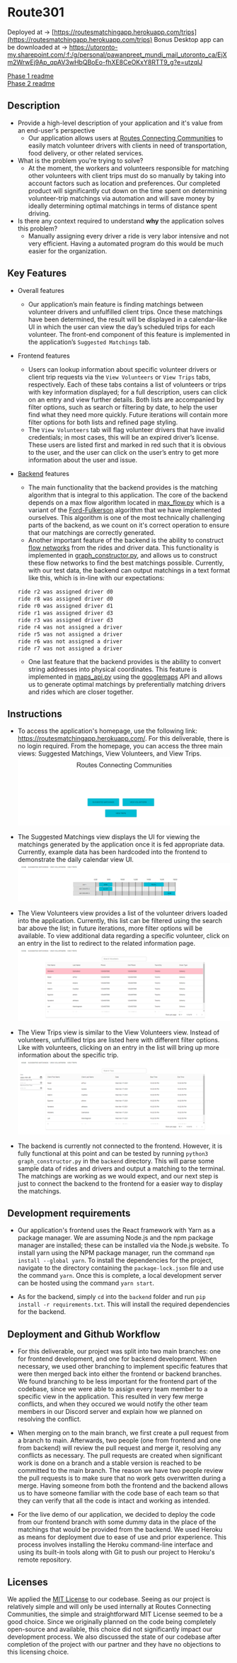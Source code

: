 # Route301

Deployed at -> [https://routesmatchingapp.herokuapp.com/trips](https://routesmatchingapp.herokuapp.com/trips)
Bonus Desktop app can be downloaded at -> https://utoronto-my.sharepoint.com/:f:/g/personal/pawanpreet_mundi_mail_utoronto_ca/EjXm2WrwEj9Ap_qpAV3wHbQBoEo-fhXE8CeOKxY8RTT9_g?e=utzqlJ

[Phase 1 readme](https://github.com/csc301-winter-2021/team-project-9-routes-connecting-communities/blob/main/deliverables/deliverable-1/planning.md)  
[Phase 2 readme](https://github.com/csc301-winter-2021/team-project-9-routes-connecting-communities/blob/main/deliverables/deliverable-2/iteration-02-review.md)

## Description 
 * Provide a high-level description of your application and it's value from an end-user's perspective
    - Our application allows users at [Routes Connecting Communities](https://www.routescc.org/) to easily match
    volunteer drivers with clients in need of transportation, food delivery, or other related services.
 * What is the problem you're trying to solve?
    - At the moment, the workers and volunteers responsible for matching other volunteers with client trips must do
    so manually by taking into account factors such as location and preferences. Our completed product will
    significantly cut down on the time spent on determining volunteer-trip matchings via automation and will
    save money by ideally determining optimal matchings in terms of distance spent driving.
 * Is there any context required to understand **why** the application solves this problem?
    - Manually assigning every driver a ride is very labor intensive and not very efficient. Having a automated
    program do this would be much easier for the organization.


## Key Features
- Overall features
    - Our application’s main feature is finding matchings between volunteer drivers and unfulfilled client trips. Once
    these matchings have been determined, the result will be displayed in a calendar-like UI in which the user can view
    the day’s scheduled trips for each volunteer. The front-end component of this feature is implemented in the
    application’s `Suggested Matchings` tab.

- Frontend features
    - Users can lookup information about specific volunteer drivers or client trip requests via the `View Volunteers`
    or `View Trips` tabs, respectively. Each of these tabs contains a list of volunteers or trips with key information
    displayed; for a full description, users can click on an entry and view further details. Both lists are accompanied
    by filter options, such as search or filtering by date, to help the user find what they need more quickly.
    Future iterations will contain more filter options for both lists and refined page styling.
    - The `View Volunteers` tab will flag volunteer drivers that have invalid credentials; in most cases, this will be
    an expired driver’s license. These users are listed first and marked in red such that it is obvious to the user,
    and the user can click on the user’s entry to get more information about the user and issue.

- [Backend](https://github.com/csc301-winter-2021/team-project-9-routes-connecting-communities/tree/main/backend) features
    - The main functionality that the backend provides is the matching algorithm that is integral to this application.
    The core of the backend depends on a max flow algorithm located in
    [max_flow.py](https://github.com/csc301-winter-2021/team-project-9-routes-connecting-communities/blob/main/backend/max_flow.py)
    which is a variant of the [Ford-Fulkerson](https://en.wikipedia.org/wiki/Ford%E2%80%93Fulkerson_algorithm)
    algorithm that we have implemented ourselves. This algorithm is one of the most technically challenging parts of the
    backend, as we count on it's correct operation to ensure that our matchings are correctly generated.
    - Another important feature of the backend is the ability to construct [flow networks](https://en.wikipedia.org/wiki/Flow_network)
    from the rides and driver data. This functionality is implemented in
    [graph_constructor.py](https://github.com/csc301-winter-2021/team-project-9-routes-connecting-communities/blob/main/backend/graph_constructor.py),
    and allows us to construct these flow networks to find the best matchings possible. Currently, with our test data,
    the backend can output matchings in a text format like this, which is in-line with our expectations:
    ```text
    ride r2 was assigned driver d0
    ride r8 was assigned driver d0
    ride r0 was assigned driver d1
    ride r1 was assigned driver d3
    ride r3 was assigned driver d3
    ride r4 was not assigned a driver
    ride r5 was not assigned a driver
    ride r6 was not assigned a driver
    ride r7 was not assigned a driver
    ```
    - One last feature that the backend provides is the ability to convert string addresses into physical coordinates.
    This feature is implemented in
    [maps_api.py](https://github.com/csc301-winter-2021/team-project-9-routes-connecting-communities/blob/main/backend/maps_api.py)
    using the [googlemaps](https://github.com/googlemaps/google-maps-services-python) API and allows us to generate optimal
    matchings by preferentially matching drivers and rides which are closer together.


## Instructions

*	To access the application's homepage, use the following link: https://routesmatchingapp.herokuapp.com/.
    For this deliverable, there is no login required. From the homepage, you can access the three main views:
    Suggested Matchings, View Volunteers, and View Trips.
    ![Suggested Matchings](deliverables/images/d2_homepage.PNG)
*	The Suggested Matchings view displays the UI for viewing the matchings generated by the application once it is
    fed appropriate data. Currently, example data has been hardcoded into the frontend to demonstrate the daily calendar view UI.
    ![Suggested Matchings](deliverables/images/d2_suggested.PNG)
*	The View Volunteers view provides a list of the volunteer drivers loaded into the application.
    Currently, this list can be filtered using the search bar above the list; in future iterations, more filter options
    will be available. To view additional data regarding a specific volunteer, click on an entry in the list to redirect
    to the related information page.
    ![Suggested Matchings](deliverables/images/d2_volunteers.PNG)
*	The View Trips view is similar to the View Volunteers view. Instead of volunteers, unfulfilled trips are listed
    here with different filter options. Like with volunteers, clicking on an entry in the list will bring up more
    information about the specific trip.
    ![Suggested Matchings](deliverables/images/d2_trips.PNG)

*   The backend is currently not connected to the frontend. However, it is fully functional at this point and can be
    tested by running `python3 graph_constructor.py` in the `backend` directory. This will parse some sample data
    of rides and drivers and output a matching to the terminal. The matchings are working as we would expect, and our
    next step is just to connect the backend to the frontend for a easier way to display the matchings.
 
 
## Development requirements
*	Our application's frontend uses the React framework with Yarn as a package manager.
    We are assuming Node.js and the npm package manager are installed; these can be installed via the Node.js website.
    To install yarn using the NPM package manager, run the command `npm install --global yarn`.
    To install the dependencies for the project, navigate to the directory containing the `package-lock.json` file
    and use the command `yarn`. Once this is complete, a local development server can be hosted using the command `yarn start`.
 
*	As for the backend, simply `cd` into the `backend` folder and run `pip install -r requirements.txt`. This will
    install the required dependencies for the backend.

 
 ## Deployment and Github Workflow

*   For this deliverable, our project was split into two main branches: one for frontend development, and one for
    backend development. 
	When necessary, we used other branching to implement specific features that were then merged back into either
	the frontend or backend branches. 
	We found branching to be less important for the frontend part of the codebase, since we were able to assign
	every team member to a specific view in the application. 
	This resulted in very few merge conflicts, and when they occured we would notify the other team members in our
	Discord server and explain how we planned on resolving the conflict.

*   When merging on to the main branch, we first create a pull request from a branch to main. Afterwards, two people
    (one from frontend and one from backend) will review the pull request and merge it, resolving any conflicts as necessary.
    The pull requests are created when significant work is done on a branch and a stable version is reached to be committed
    to the main branch. The reason we have two people review the pull requests is to make sure that no work gets overwritten
    during a merge. Having someone from both the frontend and the backend allows us to have someone familiar with the code
    base of each team so that they can verify that all the code is intact and working as intended.
	
*   For the live demo of our application, we decided to deploy the code from our frontend branch with some dummy
    data in the place of the matchings that would be provided from the backend. We used Heroku as means for deployment
    due to ease of use and prior experience. This process involves installing the Heroku command-line
	interface and using its built-in tools along with Git to push our project to Heroku's remote repository.


 ## Licenses 

We applied the [MIT License](https://github.com/csc301-winter-2021/team-project-9-routes-connecting-communities/blob/main/LICENSE)
to our codebase. Seeing as our project is relatively simple and will only be used
internally at Routes Connecting Communities, the simple and straightforward MIT License seemed to be a good choice.
Since we originally planned on the code being completely open-source and available, this choice did not significantly
impact our development process. We also discussed the state of our codebase after completion of the project
with our partner and they have no objections to this licensing choice.
